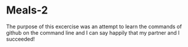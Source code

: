 # Meals-2

The purpose of this excercise was an attempt to learn the commands of github on the command line and I can say happily that my partner and I succeeded!

